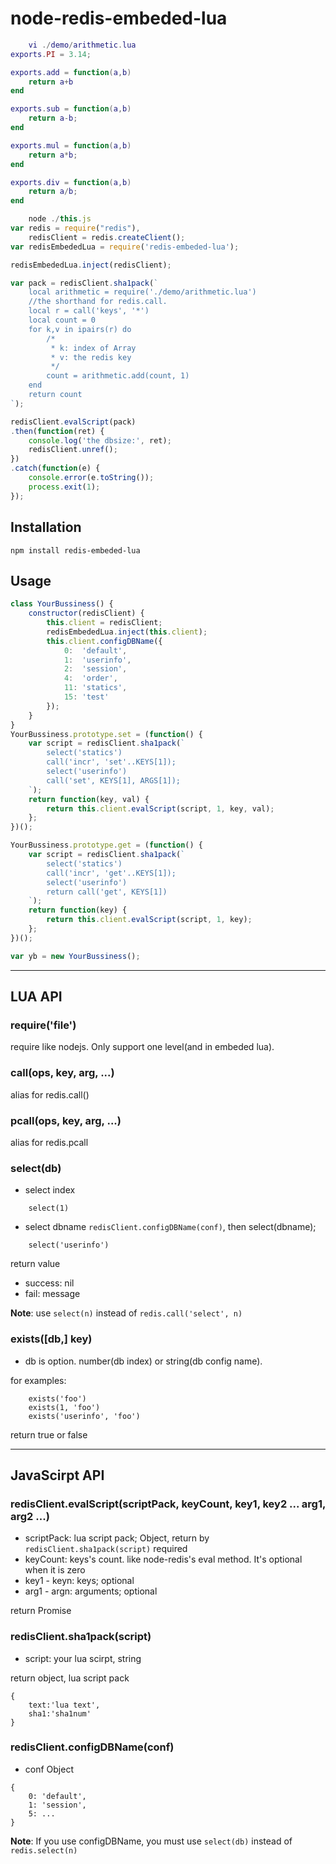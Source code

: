 node-redis-embeded-lua
==================

~~~lua
    vi ./demo/arithmetic.lua
exports.PI = 3.14;

exports.add = function(a,b)
    return a+b
end

exports.sub = function(a,b)
    return a-b;
end

exports.mul = function(a,b)
    return a*b;
end

exports.div = function(a,b)
    return a/b;
end
~~~

~~~js
    node ./this.js
var redis = require("redis"),
    redisClient = redis.createClient();
var redisEmbededLua = require('redis-embeded-lua');

redisEmbededLua.inject(redisClient);

var pack = redisClient.sha1pack(`
    local arithmetic = require('./demo/arithmetic.lua')
    //the shorthand for redis.call.
    local r = call('keys', '*')
    local count = 0
    for k,v in ipairs(r) do
        /*
         * k: index of Array
         * v: the redis key
         */
        count = arithmetic.add(count, 1)
    end
    return count
`);

redisClient.evalScript(pack)
.then(function(ret) {
    console.log('the dbsize:', ret);
    redisClient.unref();
})
.catch(function(e) {
    console.error(e.toString());
    process.exit(1);
});
~~~

## Installation
`npm install redis-embeded-lua`

## Usage
~~~js
class YourBussiness() {
    constructor(redisClient) {
        this.client = redisClient;
        redisEmbededLua.inject(this.client);
        this.client.configDBName({
            0:  'default',
            1:  'userinfo',
            2:  'session',
            4:  'order',
            11: 'statics',
            15: 'test'
        });
    }
}
YourBussiness.prototype.set = (function() {
    var script = redisClient.sha1pack(`
        select('statics')
        call('incr', 'set'..KEYS[1]);
        select('userinfo')
        call('set', KEYS[1], ARGS[1]);
    `);
    return function(key, val) {
        return this.client.evalScript(script, 1, key, val);
    };
})();

YourBussiness.prototype.get = (function() {
    var script = redisClient.sha1pack(`
        select('statics')
        call('incr', 'get'..KEYS[1]);
        select('userinfo')
        return call('get', KEYS[1])
    `);
    return function(key) {
        return this.client.evalScript(script, 1, key);
    };
})();

var yb = new YourBussiness();
~~~
---
## LUA API

### require('file')

require like nodejs. Only support one level(and in embeded lua).

### call(ops, key, arg, ...)

alias for redis.call()

### pcall(ops, key, arg, ...)

alias for redis.pcall

### select(db)

* select index
```
    select(1)
```

* select dbname
`redisClient.configDBName(conf)`, then select(dbname);

```
    select('userinfo')
```

return value
* success: nil
* fail:    message

__Note__: use `select(n)` instead of `redis.call('select', n)`

### exists([db,] key)

* db is option. number(db index) or string(db config name).

for examples:

~~~
    exists('foo')
    exists(1, 'foo')
    exists('userinfo', 'foo')
~~~

return true or false

---
## JavaScirpt API

### redisClient.evalScript(scriptPack, keyCount, key1, key2 ... arg1, arg2 ...)

* scriptPack:  lua script pack; Object, return by `redisClient.sha1pack(script)` required
* keyCount:    keys's count. like node-redis's eval method. It's optional when it is zero
* key1 - keyn: keys; optional
* arg1 - argn: arguments; optional

return Promise

### redisClient.sha1pack(script)

* script: your lua scirpt, string

return object, lua script pack
```
{
    text:'lua text',
    sha1:'sha1num'
}
```

### redisClient.configDBName(conf)

* conf Object
```
{
    0: 'default',
    1: 'session',
    5: ...
}
```
__Note__: If you use configDBName, you must use `select(db)` instead of `redis.select(n)`

